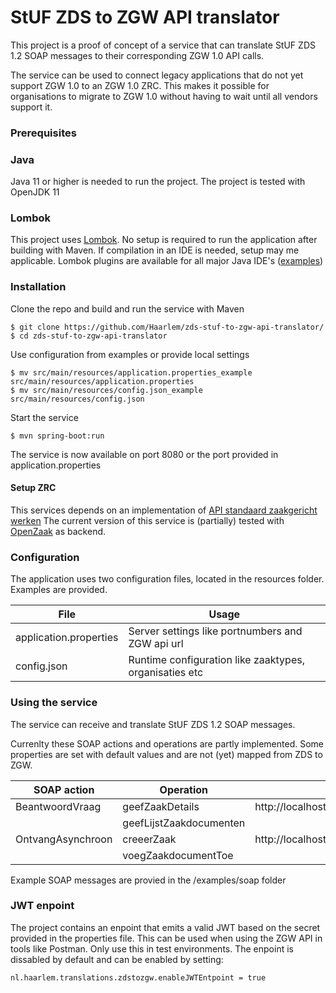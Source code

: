 # StUF ZDS to ZGW API translator #

This project is a proof of concept of a service that can translate StUF ZDS 1.2 SOAP messages to their corresponding ZGW 1.0 API calls.

The service can be used to connect legacy applications that do not yet support ZGW 1.0 to an ZGW 1.0 ZRC. This makes it possible for organisations to migrate to
ZGW 1.0 without having to wait until all vendors support it.

### Prerequisites

### Java
Java 11 or higher is needed to run the project. The project is tested with OpenJDK 11

### Lombok 
This project uses [Lombok](https://projectlombok.org/). No setup is required to run the application after building with Maven.
If compilation in an IDE is needed, setup may me applicable. 
Lombok plugins are available for all major Java IDE's ([examples](https://www.baeldung.com/lombok-ide))

### Installation ###

Clone the repo and build and run the service with Maven

```
$ git clone https://github.com/Haarlem/zds-stuf-to-zgw-api-translator/
$ cd zds-stuf-to-zgw-api-translator 
```

Use configuration from examples or provide local settings
```
$ mv src/main/resources/application.properties_example src/main/resources/application.properties
$ mv src/main/resources/config.json_example src/main/resources/config.json
```
Start the service
```
$ mvn spring-boot:run
```
The service is now available on port 8080 or the port provided in application.properties

#### Setup ZRC
This services depends on an implementation of [API standaard zaakgericht werken](https://www.vngrealisatie.nl/producten/api-standaarden-zaakgericht-werken)
The current version of this service is (partially) tested with [OpenZaak](https://github.com/open-zaak/open-zaak) as backend.

### Configuration
The application uses two configuration files, located in the resources folder. Examples are provided.

| File        | Usage          | 
| ------------- | ------------- | 
| application.properties | Server settings like portnumbers and ZGW api url | 
| config.json | Runtime configuration like zaaktypes, organisaties etc |

### Using the service
The service can receive and translate StUF ZDS 1.2 SOAP messages.
 
Currenlty these SOAP actions and operations are partly implemented. Some properties are set with default values and are 
not (yet) mapped from ZDS to ZGW.

|SOAP action |Operation| Endpoint |
| ----- | ----- |------ |
| BeantwoordVraag | geefZaakDetails | http://localhost:8080/BeantwoordVraag | 
| |geefLijstZaakdocumenten  |
| OntvangAsynchroon | creeerZaak | http://localhost:8080/OntvangAsynchroon |
| | voegZaakdocumentToe | |

Example SOAP messages are provied in the /examples/soap folder
 
 
 
### JWT enpoint
The project contains an enpoint that emits a valid JWT based on the secret provided in the properties file.
This can be used when using the ZGW API in tools like Postman. Only use this in test environments.
The enpoint is dissabled by default and can be enabled by setting:

```
nl.haarlem.translations.zdstozgw.enableJWTEntpoint = true
``` 
